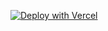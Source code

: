 [![Deploy with Vercel](https://vercel.com/button)](https://vercel.com/new/clone?repository-url=https%3A%2F%2Fgithub.com%2Fbigcommerce-labs%2Fnextjs-contentstack-starter&env=CONTENTSTACK_API_KEY,CONTENTSTACK_ACCESS_TOKEN,CONTENTSTACK_ENV)
